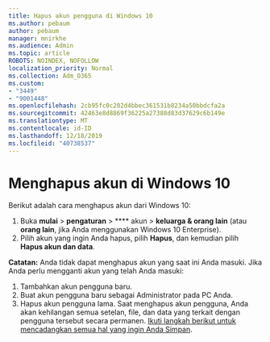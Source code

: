 ```yaml
---
title: Hapus akun pengguna di Windows 10
ms.author: pebaum
author: pebaum
manager: mnirkhe
ms.audience: Admin
ms.topic: article
ROBOTS: NOINDEX, NOFOLLOW
localization_priority: Normal
ms.collection: Adm_O365
ms.custom:
- "3449"
- "9001448"
ms.openlocfilehash: 2cb95fc0c202d4bbec361531b8234a50bbdcfa2a
ms.sourcegitcommit: 42463e8d8869f36225a27388d83d37629c6b149e
ms.translationtype: MT
ms.contentlocale: id-ID
ms.lasthandoff: 12/18/2019
ms.locfileid: "40738537"
---
```

# <a name="remove-an-account-in-windows-10"></a>Menghapus akun di Windows 10

Berikut adalah cara menghapus akun dari Windows 10:

1. Buka **mulai** > **pengaturan** > **** akun > **keluarga & orang lain** (atau **orang lain**, jika Anda menggunakan Windows 10 Enterprise).
2. Pilih akun yang ingin Anda hapus, pilih **Hapus**, dan kemudian pilih **Hapus akun dan data**.
 
**Catatan:** Anda tidak dapat menghapus akun yang saat ini Anda masuki.  Jika Anda perlu mengganti akun yang telah Anda masuki:

1. Tambahkan akun pengguna baru.
2. Buat akun pengguna baru sebagai Administrator pada PC Anda.
3. Hapus akun pengguna lama. Saat menghapus akun pengguna, Anda akan kehilangan semua setelan, file, dan data yang terkait dengan pengguna tersebut secara permanen. [Ikuti langkah berikut untuk mencadangkan semua hal yang ingin Anda Simpan](https://support.microsoft.com/help/4027408/windows-10-backup-and-restore).